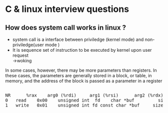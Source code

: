 # C & linux interview questions
## How does system call works in linux ?
- system call is a interface between priviledge (kernel mode) and non-priviledge(user mode )
- It is sequence set of instruction to be executed by kernel upon user request </br>
&#8594;woking </br>




In some 
cases, however, there may be more parameters than registers. In these cases, 
the parameters are generally stored in a block, or table, in memory, and the 
address of the block is passed as a parameter in a register
<pre> 
NR 		%rax	arg0 (%rdi)	    arg1 (%rsi)	     arg2 (%rdx)	         arg3 (%r10) arg4 (%r8) arg5 (%r9)
0	read	0x00	unsigned int  fd	char *buf	      size_t count	     -       -         -
1	write	0x01	unsigned int fd	const char *buf 	size_t count                   -       -         -
<pre/>
